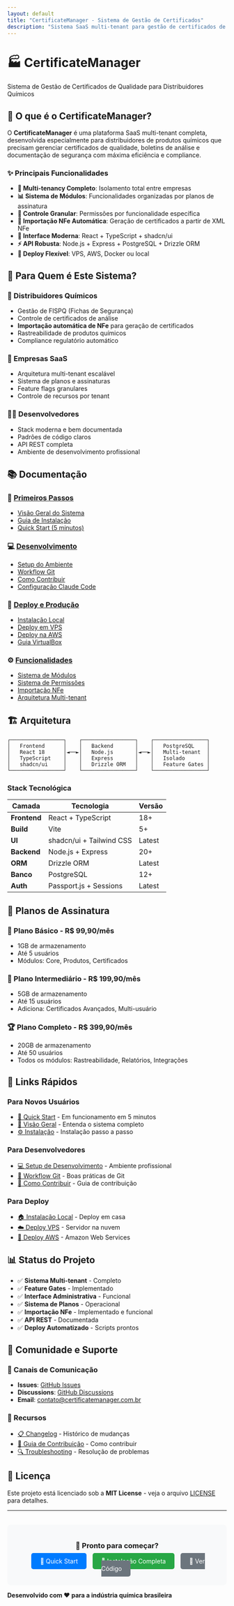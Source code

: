 ```yaml
---
layout: default
title: "CertificateManager - Sistema de Gestão de Certificados"
description: "Sistema SaaS multi-tenant para gestão de certificados de qualidade - Distribuidores químicos"
---
```


# 🏭 CertificateManager

Sistema de Gestão de Certificados de Qualidade para Distribuidores Químicos

## 🚀 O que é o CertificateManager?

O **CertificateManager** é uma plataforma SaaS multi-tenant completa, desenvolvida especialmente para distribuidores de produtos químicos que precisam gerenciar certificados de qualidade, boletins de análise e documentação de segurança com máxima eficiência e compliance.

### ✨ Principais Funcionalidades

- **🏢 Multi-tenancy Completo**: Isolamento total entre empresas
- **📊 Sistema de Módulos**: Funcionalidades organizadas por planos de assinatura
- **🔐 Controle Granular**: Permissões por funcionalidade específica
- **📄 Importação NFe Automática**: Geração de certificados a partir de XML NFe
- **📱 Interface Moderna**: React + TypeScript + shadcn/ui
- **⚡ API Robusta**: Node.js + Express + PostgreSQL + Drizzle ORM
- **🚀 Deploy Flexível**: VPS, AWS, Docker ou local

## 🎯 Para Quem é Este Sistema?

### 🧪 Distribuidores Químicos
- Gestão de FISPQ (Fichas de Segurança)
- Controle de certificados de análise
- **Importação automática de NFe** para geração de certificados
- Rastreabilidade de produtos químicos
- Compliance regulatório automático

### 💼 Empresas SaaS
- Arquitetura multi-tenant escalável
- Sistema de planos e assinaturas
- Feature flags granulares
- Controle de recursos por tenant

### 👨‍💻 Desenvolvedores
- Stack moderna e bem documentada
- Padrões de código claros
- API REST completa
- Ambiente de desenvolvimento profissional

## 📚 Documentação

### 🚀 [Primeiros Passos](getting-started/)
- [Visão Geral do Sistema](getting-started/overview.md)
- [Guia de Instalação](getting-started/installation.md)
- [Quick Start (5 minutos)](getting-started/quick-start.md)

### 💻 [Desenvolvimento](development/)
- [Setup do Ambiente](development/setup.md)
- [Workflow Git](development/git-workflow.md)
- [Como Contribuir](development/contributing.md)
- [Configuração Claude Code](development/claude-code-config.md)

### 🚀 [Deploy e Produção](deployment/)
- [Instalação Local](deployment/local-installation.md)
- [Deploy em VPS](deployment/vps-deployment.md)
- [Deploy na AWS](deployment/aws-deployment.md)
- [Guia VirtualBox](deployment/virtualbox-guide.md)

### ⚙️ [Funcionalidades](features/)
- [Sistema de Módulos](features/modules-system.md)
- [Sistema de Permissões](features/permissions-system.md)
- [Importação NFe](features/nfe-import-system.md)
- [Arquitetura Multi-tenant](features/multi-tenant.md)

## 🏗️ Arquitetura

```
┌─────────────────┐    ┌─────────────────┐    ┌─────────────────┐
│   Frontend      │    │   Backend       │    │   PostgreSQL    │
│   React 18      │◄──►│   Node.js       │◄──►│   Multi-tenant  │
│   TypeScript    │    │   Express       │    │   Isolado       │
│   shadcn/ui     │    │   Drizzle ORM   │    │   Feature Gates │
└─────────────────┘    └─────────────────┘    └─────────────────┘
```

### Stack Tecnológica

| Camada | Tecnologia | Versão |
|--------|------------|--------|
| **Frontend** | React + TypeScript | 18+ |
| **Build** | Vite | 5+ |
| **UI** | shadcn/ui + Tailwind CSS | Latest |
| **Backend** | Node.js + Express | 20+ |
| **ORM** | Drizzle ORM | Latest |
| **Banco** | PostgreSQL | 12+ |
| **Auth** | Passport.js + Sessions | Latest |

## 🎯 Planos de Assinatura

### 💎 Plano Básico - R$ 99,90/mês
- 1GB de armazenamento
- Até 5 usuários
- Módulos: Core, Produtos, Certificados

### 🚀 Plano Intermediário - R$ 199,90/mês
- 5GB de armazenamento
- Até 15 usuários
- Adiciona: Certificados Avançados, Multi-usuário

### 🏆 Plano Completo - R$ 399,90/mês
- 20GB de armazenamento
- Até 50 usuários
- Todos os módulos: Rastreabilidade, Relatórios, Integrações

## 🔧 Links Rápidos

### Para Novos Usuários
- [🚀 Quick Start](getting-started/quick-start.md) - Em funcionamento em 5 minutos
- [📖 Visão Geral](getting-started/overview.md) - Entenda o sistema completo
- [⚙️ Instalação](getting-started/installation.md) - Instalação passo a passo

### Para Desenvolvedores
- [💻 Setup de Desenvolvimento](development/setup.md) - Ambiente profissional
- [🔄 Workflow Git](development/git-workflow.md) - Boas práticas de Git
- [🤝 Como Contribuir](development/contributing.md) - Guia de contribuição

### Para Deploy
- [🏠 Instalação Local](deployment/local-installation.md) - Deploy em casa
- [☁️ Deploy VPS](deployment/vps-deployment.md) - Servidor na nuvem
- [🚀 Deploy AWS](deployment/aws-deployment.md) - Amazon Web Services

## 📊 Status do Projeto

- ✅ **Sistema Multi-tenant** - Completo
- ✅ **Feature Gates** - Implementado
- ✅ **Interface Administrativa** - Funcional
- ✅ **Sistema de Planos** - Operacional
- ✅ **Importação NFe** - Implementado e funcional
- ✅ **API REST** - Documentada
- ✅ **Deploy Automatizado** - Scripts prontos

## 🤝 Comunidade e Suporte

### 💬 Canais de Comunicação
- **Issues**: [GitHub Issues](https://github.com/mcsafx/CertificateManager/issues)
- **Discussions**: [GitHub Discussions](https://github.com/mcsafx/CertificateManager/discussions)
- **Email**: contato@certificatemanager.com.br

### 📖 Recursos
- [📋 Changelog](../CHANGELOG.md) - Histórico de mudanças
- [🤝 Guia de Contribuição](../CONTRIBUTING.md) - Como contribuir
- [🔍 Troubleshooting](deployment/local-installation.md#troubleshooting) - Resolução de problemas

## 📄 Licença

Este projeto está licenciado sob a **MIT License** - veja o arquivo [LICENSE](../LICENSE) para detalhes.

---

<div style="text-align: center; margin-top: 2rem; padding: 1rem; background: #f8f9fa; border-radius: 8px;">
  <h3>🚀 Pronto para começar?</h3>
  <p>
    <a href="getting-started/quick-start.md" style="background: #007bff; color: white; padding: 10px 20px; text-decoration: none; border-radius: 5px; margin: 5px;">🚀 Quick Start</a>
    <a href="getting-started/installation.md" style="background: #28a745; color: white; padding: 10px 20px; text-decoration: none; border-radius: 5px; margin: 5px;">📖 Instalação Completa</a>
    <a href="https://github.com/mcsafx/CertificateManager" style="background: #6c757d; color: white; padding: 10px 20px; text-decoration: none; border-radius: 5px; margin: 5px;">📂 Ver Código</a>
  </p>
</div>

**Desenvolvido com ❤️ para a indústria química brasileira**